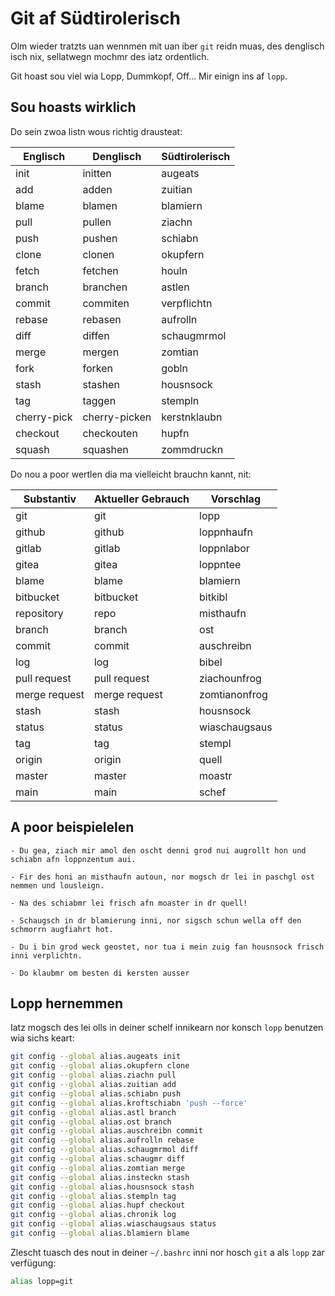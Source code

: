 # Git af Südtirolerisch

Olm wieder tratzts uan wennmen mit uan iber `git` reidn muas, des denglisch isch nix, sellatwegn mochmr des iatz ordentlich.

Git hoast sou viel wia Lopp, Dummkopf, Off... Mir einign ins af `lopp`.

## Sou hoasts wirklich

Do sein zwoa listn wous richtig drausteat:

| Englisch    | Denglisch     | Südtirolerisch |
| ----------- | ------------- | -------------- |
| init        | initten       | augeats        |
| add         | adden         | zuitian        |
| blame       | blamen        | blamiern       |
| pull        | pullen        | ziachn         |
| push        | pushen        | schiabn        |
| clone       | clonen        | okupfern       |
| fetch       | fetchen       | houln          |
| branch      | branchen      | astlen         |
| commit      | commiten      | verpflichtn    |
| rebase      | rebasen       | aufrolln       |
| diff        | diffen        | schaugmrmol    |
| merge       | mergen        | zomtian        |
| fork        | forken        | gobln          |
| stash       | stashen       | housnsock      |
| tag         | taggen        | stempln        |
| cherry-pick | cherry-picken | kerstnklaubn   |
| checkout    | checkouten    | hupfn          |
| squash      | squashen      | zommdruckn     |

Do nou a poor wertlen dia ma vielleicht brauchn kannt, nit:

| Substantiv    | Aktueller Gebrauch | Vorschlag     |
| ------------- | ------------------ | ------------- |
| git           | git                | lopp          |
| github        | github             | loppnhaufn    |
| gitlab        | gitlab             | loppnlabor    |
| gitea         | gitea              | loppntee      |
| blame         | blame              | blamiern      |
| bitbucket     | bitbucket          | bitkibl       |
| repository    | repo               | misthaufn     |
| branch        | branch             | ost           |
| commit        | commit             | auschreibn    |
| log           | log                | bibel         |
| pull request  | pull request       | ziachounfrog  |
| merge request | merge request      | zomtianonfrog |
| stash         | stash              | housnsock     |
| status        | status             | wiaschaugsaus |
| tag           | tag                | stempl        |
| origin        | origin             | quell         |
| master        | master             | moastr        |
| main          | main               | schef         |

## A poor beispielelen

    - Du gea, ziach mir amol den oscht denni grod nui augrollt hon und schiabn afn loppnzentum aui.

    - Fir des honi an misthaufn autoun, nor mogsch dr lei in paschgl ost nemmen und lousleign.

    - Na des schiabmr lei frisch afn moaster in dr quell!

    - Schaugsch in dr blamierung inni, nor sigsch schun wella off den schmorrn augfiahrt hot.

    - Du i bin grod weck geostet, nor tua i mein zuig fan housnsock frisch inni verplichtn.

    - Do klaubmr om besten di kersten ausser

## Lopp hernemmen

Iatz mogsch des lei olls in deiner schelf innikearn nor konsch `lopp` benutzen wia sichs keart:

```bash
git config --global alias.augeats init
git config --global alias.okupfern clone
git config --global alias.ziachn pull
git config --global alias.zuitian add
git config --global alias.schiabn push
git config --global alias.kroftschiabn 'push --force'
git config --global alias.astl branch
git config --global alias.ost branch
git config --global alias.auschreibn commit
git config --global alias.aufrolln rebase
git config --global alias.schaugmrmol diff
git config --global alias.schaugmr diff
git config --global alias.zomtian merge
git config --global alias.insteckn stash
git config --global alias.housnsock stash
git config --global alias.stempln tag
git config --global alias.hupf checkout
git config --global alias.chronik log
git config --global alias.wiaschaugsaus status
git config --global alias.blamiern blame
```

Zlescht tuasch des nout in deiner `~/.bashrc` inni nor hosch `git` a als `lopp` zar verfügung:

```bash
alias lopp=git
```
